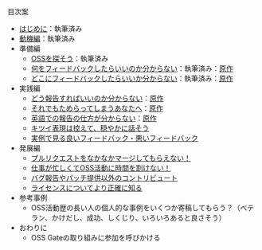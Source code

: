 目次案

* [はじめに](./chapters/first.md)：執筆済み
* [動機編](./chapters/motivation.md)：執筆済み
* 準備編
  - [OSSを探そう](./chapters/oss.md)：執筆済み
  - [何をフィードバックしたらいいのか分からない](./chapters/what.md)：執筆済み：[原作](https://www.clear-code.com/blog/2019/7/8.html)
  - [どこにフィードバックしたらいいか分からない](./chapters/where.md)：執筆済み：[原作](https://www.clear-code.com/blog/2019/6/18.html)
* 実践編
  - [どう報告すればいいのか分からない](./chapters/how.md)：[原作](https://www.clear-code.com/blog/2019/6/19.html)
  - [それでもためらってしまうあなたへ](./chapters/hesitation.md)：[原作](https://www.clear-code.com/blog/2019/6/19.html)
  - [英語での報告の仕方が分からない](./chapters/english.md)：[原作](https://www.clear-code.com/blog/2019/7/12.html)
  - [キツイ表現は控えて、穏やかに話そう](./chapters/soft.md)
  - [実例で見る良いフィードバック・悪いフィードバック](./chapters/examples.md)
* 発展編
  - [プルリクエストをなかなかマージしてもらえない！](./chapters/pullrequest.md)
  - [仕事が忙しくてOSS活動に時間を割けない！](./chapters/business.md)
  - [バグ報告やパッチ提供以外のコントリビュート](./chapters/support.md)
  - [ライセンスについてより正確に知る](./chapters/licenses.md)
* 参考事例
  - OSS活動歴の長い人の個人的な事例をいくつか寄稿してもらう？（ベテラン、かけだし、成功、しくじり、いろいろあると良さそう）
* おわりに
  - OSS Gateの取り組みに参加を呼びかける
